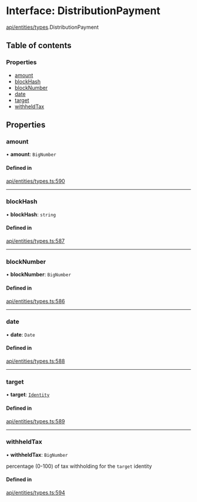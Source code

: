 # Interface: DistributionPayment

[api/entities/types](../wiki/api.entities.types).DistributionPayment

## Table of contents

### Properties

- [amount](../wiki/api.entities.types.DistributionPayment#amount)
- [blockHash](../wiki/api.entities.types.DistributionPayment#blockhash)
- [blockNumber](../wiki/api.entities.types.DistributionPayment#blocknumber)
- [date](../wiki/api.entities.types.DistributionPayment#date)
- [target](../wiki/api.entities.types.DistributionPayment#target)
- [withheldTax](../wiki/api.entities.types.DistributionPayment#withheldtax)

## Properties

### amount

• **amount**: `BigNumber`

#### Defined in

[api/entities/types.ts:590](https://github.com/PolymeshAssociation/polymesh-sdk/blob/88db4a91/src/api/entities/types.ts#L590)

___

### blockHash

• **blockHash**: `string`

#### Defined in

[api/entities/types.ts:587](https://github.com/PolymeshAssociation/polymesh-sdk/blob/88db4a91/src/api/entities/types.ts#L587)

___

### blockNumber

• **blockNumber**: `BigNumber`

#### Defined in

[api/entities/types.ts:586](https://github.com/PolymeshAssociation/polymesh-sdk/blob/88db4a91/src/api/entities/types.ts#L586)

___

### date

• **date**: `Date`

#### Defined in

[api/entities/types.ts:588](https://github.com/PolymeshAssociation/polymesh-sdk/blob/88db4a91/src/api/entities/types.ts#L588)

___

### target

• **target**: [`Identity`](../wiki/api.entities.Identity.Identity)

#### Defined in

[api/entities/types.ts:589](https://github.com/PolymeshAssociation/polymesh-sdk/blob/88db4a91/src/api/entities/types.ts#L589)

___

### withheldTax

• **withheldTax**: `BigNumber`

percentage (0-100) of tax withholding for the `target` identity

#### Defined in

[api/entities/types.ts:594](https://github.com/PolymeshAssociation/polymesh-sdk/blob/88db4a91/src/api/entities/types.ts#L594)
